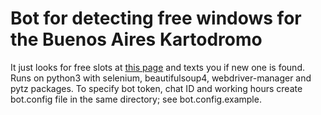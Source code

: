 # Bot for detecting free windows for the Buenos Aires Kartodromo

It just looks for free slots at [this page](https://www.turnonet.com/2010-club-argentino-de-karting-ac) and texts you if new one is found.
Runs on python3 with selenium, beautifulsoup4, webdriver-manager and pytz packages.
To specify bot token, chat ID and working hours create bot.config file in the same directory; see bot.config.example.